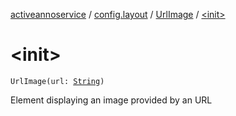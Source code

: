 [activeannoservice](../../index.md) / [config.layout](../index.md) / [UrlImage](index.md) / [&lt;init&gt;](./-init-.md)

# &lt;init&gt;

`UrlImage(url: `[`String`](https://kotlinlang.org/api/latest/jvm/stdlib/kotlin/-string/index.html)`)`

Element displaying an image provided by an URL

